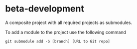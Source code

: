 # beta-development

A composite project with all required projects as submodules.

To add a module to the project use the following command
```
git submodule add -b [branch] [URL to Git repo]
```
